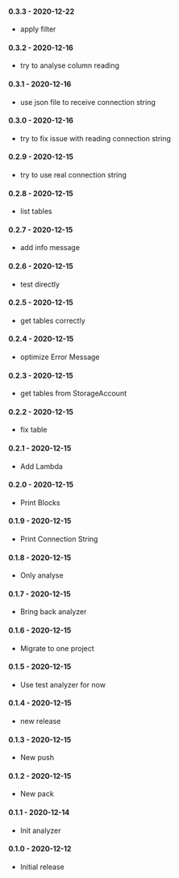 #### 0.3.3 - 2020-12-22
* apply filter
#### 0.3.2 - 2020-12-16
* try to analyse column reading
#### 0.3.1 - 2020-12-16
* use json file to receive connection string
#### 0.3.0 - 2020-12-16
* try to fix issue with reading connection string
#### 0.2.9 - 2020-12-15
* try to use real connection string
#### 0.2.8 - 2020-12-15
* list tables
#### 0.2.7 - 2020-12-15
* add info message
#### 0.2.6 - 2020-12-15
* test directly
#### 0.2.5 - 2020-12-15
* get tables correctly
#### 0.2.4 - 2020-12-15
* optimize Error Message
#### 0.2.3 - 2020-12-15
* get tables from StorageAccount
#### 0.2.2 - 2020-12-15
* fix table
#### 0.2.1 - 2020-12-15
* Add Lambda
#### 0.2.0 - 2020-12-15
* Print Blocks
#### 0.1.9 - 2020-12-15
* Print Connection String
#### 0.1.8 - 2020-12-15
* Only analyse
#### 0.1.7 - 2020-12-15
* Bring back analyzer
#### 0.1.6 - 2020-12-15
* Migrate to one project
#### 0.1.5 - 2020-12-15
* Use test analyzer for now
#### 0.1.4 - 2020-12-15
* new release
#### 0.1.3 - 2020-12-15
* New push
#### 0.1.2 - 2020-12-15
* New pack
#### 0.1.1 - 2020-12-14
* Init analyzer
#### 0.1.0 - 2020-12-12
* Initial release
